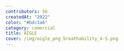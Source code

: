 ```yaml
---
contributors: SG
createdAt: "2022"
color: "#bdc1a6"
category: comercial
title: AIGLE
cover: /img/aigle_png_breathability_4-5.png
---
```


